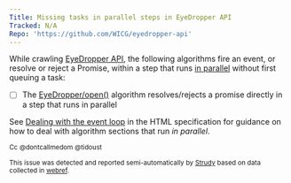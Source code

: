 ```yaml
---
Title: Missing tasks in parallel steps in EyeDropper API
Tracked: N/A
Repo: 'https://github.com/WICG/eyedropper-api'
---
```


While crawling [EyeDropper API](https://wicg.github.io/eyedropper-api/), the following algorithms fire an event, or resolve or reject a Promise, within a step that runs [in parallel](https://html.spec.whatwg.org/multipage/infrastructure.html#in-parallel) without first queuing a task:
* [ ] The [EyeDropper/open()](https://wicg.github.io/eyedropper-api/#dom-eyedropper-open) algorithm resolves/rejects a promise directly in a step that runs in parallel

See [Dealing with the event loop](https://html.spec.whatwg.org/multipage/webappapis.html#event-loop-for-spec-authors) in the HTML specification for guidance on how to deal with algorithm sections that run *in parallel*.

<sub>Cc @dontcallmedom @tidoust</sub>

<sub>This issue was detected and reported semi-automatically by [Strudy](https://github.com/w3c/strudy/) based on data collected in [webref](https://github.com/w3c/webref/).</sub>

